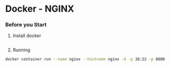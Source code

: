 Docker - NGINX
=================================

### Before you Start

1. Install docker


```bash
```

2. Running


```bash
docker container run --name nginx --hostname nginx -d -p 26:22 -p 8080:80 paulokinjo/nginx
```


[1]:	https://docs.docker.com/get-docker/
[2]:	http://nginx.org/en/docs/varindex.html
